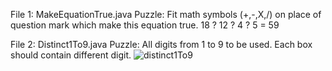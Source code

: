File 1: MakeEquationTrue.java
Puzzle: Fit math symbols (+,-,X,/) on place of question mark which make this equation true.
18 ? 12 ? 4 ? 5 = 59


File 2: Distinct1To9.java
Puzzle: All digits from 1 to 9 to be used. Each box should contain different digit.
![distinct1To9](https://user-images.githubusercontent.com/12392863/211213128-0b43b8e6-fcf1-4efc-8d37-a0471627a09a.png)



